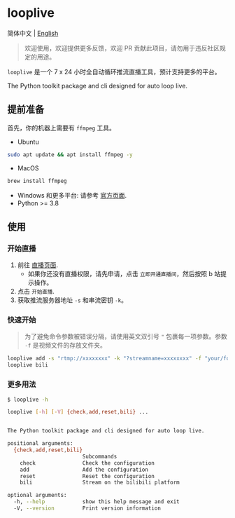 # looplive

简体中文 | [English](./README-en.md)

> 欢迎使用，欢迎提供更多反馈，欢迎 PR 贡献此项目，请勿用于违反社区规定的用途。

`looplive` 是一个 7 x 24 小时全自动循环推流直播工具，预计支持更多的平台。

The Python toolkit package and cli designed for auto loop live.

## 提前准备

首先，你的机器上需要有 `ffmpeg` 工具。

- Ubuntu

```bash
sudo apt update && apt install ffmpeg -y
```

- MacOS

```bash
brew install ffmpeg
```

- Windows 和更多平台: 请参考 [官方页面](https://www.ffmpeg.org/download.html).
- Python >= 3.8

## 使用

### 开始直播

1. 前往 [直播页面](https://link.bilibili.com/p/center/index#/my-room/start-live).
   - 如果你还没有直播权限，请先申请，点击 `立即开通直播间`，然后按照 b 站提示操作。
2. 点击 `开始直播`.
3. 获取推流服务器地址 `-s` 和串流密钥 `-k`。

### 快速开始

> 为了避免命令参数被错误分隔，请使用英文双引号 `"` 包裹每一项参数。参数 `-f` 是视频文件的存放文件夹。

```bash
looplive add -s "rtmp://xxxxxxxx" -k "?streamname=xxxxxxxx" -f "your/folder/path"
looplive bili
```

### 更多用法

```bash
$ looplive -h

looplive [-h] [-V] {check,add,reset,bili} ...


The Python toolkit package and cli designed for auto loop live.

positional arguments:
  {check,add,reset,bili}
                        Subcommands
    check               Check the configuration
    add                 Add the configuration
    reset               Reset the configuration
    bili                Stream on the bilibili platform

optional arguments:
  -h, --help            show this help message and exit
  -V, --version         Print version information
```
